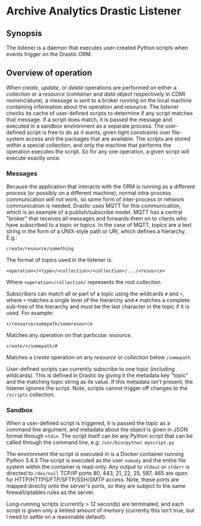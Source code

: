 Archive Analytics Drastic Listener
=================================

Synopsis
--------
The listener is a daemon that executes user-created Python scripts when events trigger on the Drastic ORM.

Overview of operation
---------------------
When *create*, *update*, or *delete* operations are performed on either a *collection* or a *resource* (*container* and
*data object* respectively in CDMI nomenclature), a message is sent to a broker running on the local machine containing
information about the operation and resource. The listener checks its cache of user-defined scripts to determine if any
script matches that message. If a script does match, it is passed the message and executed in a sandbox environment as a
separate process. The user-defined script is free to do as it wants, given tight constraints over file-system access and
the packages that are available. The scripts are stored within a special collection, and only the machine that performs
the operation executes the script. So for any one operation, a given script will execute exactly once.

### Messages
Because the application that interacts with the ORM is running as a different process (or possibly on a different
machine), normal intra-process communication will not work, so some form of inter-process or network communication is
needed. Drastic uses MQTT for this communication, which is an example of a publish/subscribe model. MQTT has a central
"broker" that receives all messages and forwards them on to clients who have subscribed to a topic or topics. In the
case of MQTT, topics are a text string in the form of a UNIX-style path or URI, which defines a hierarchy. E.g.:

`create/resource/something`

The format of topics used in the listener is:

`<operation>/<type>/<collection>/<collection>/.../<resource>`

Where `<operation>/collection/` represents the root *collection*.

Subscribers can match all or part of a topic using the wildcards `#` and `+`, where `+` matches a single level of the
hierarchy and `#` matches a complete sub-tree of the hierarchy and must be the last character in the topic if it is
used. For example:

`+/resource/somepath/someresource`

Matches any operation on that particular *resource*.

`create/+/somepath/#`

Matches a *create* operation on any *resource* or *collection* below `/somepath`

User-defined scripts can currently subscribe to one topic (including wildcards). This is defined in Drastic by giving it
the metadata key "topic" and the matching topic string as its value. If this metadata isn't present, the listener
ignores the script. Note, scripts cannot trigger off changes to the `/scripts` collection.

### Sandbox
When a user-defined script is triggered, it is passed the topic as a command line argument, and metadata about the
object is given in JSON format through `stdin`. The script itself can be any Python script that can be called through
the command line, e.g: `/usr/bin/python myscript.py`

The environment the script is executed in is a Docker container running Python 3.4.3 The script is executed as the user
`nobody` and the entire file system within the container is read-only. Any output to `stdout` or `stderr` is directed to
`/dev/null` TCP/IP ports 80, 443, 21, 22, 25, 587, 465 are open for HTTP/HTTPS/FTP/SFTP/SSH/SMTP access. Note, these
ports are mapped directly onto the server's ports, so they are subject to the same firewall/iptables rules as the
server.

Long-running scripts (currently > 12 seconds) are terminated, and each script is given only a limited amount of memory
(currently this isn't true, but I need to settle on a reasonable default).